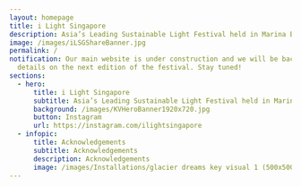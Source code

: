```yaml
---
layout: homepage
title: i Light Singapore
description: Asia’s Leading Sustainable Light Festival held in Marina Bay
image: /images/iLSGShareBanner.jpg
permalink: /
notification: Our main website is under construction and we will be back with
  details on the next edition of the festival. Stay tuned!
sections:
  - hero:
      title: i Light Singapore
      subtitle: Asia’s Leading Sustainable Light Festival held in Marina Bay
      background: /images/KVHeroBanner1920x720.jpg
      button: Instagram
      url: https://instagram.com/ilightsingapore
  - infopic:
      title: Acknowledgements
      subtitle: Acknowledgements
      description: Acknowledgements
      image: /images/Installations/glacier dreams key visual 1 (500x500).jpg
---
```

